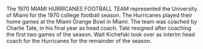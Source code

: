 The 1970 MIAMI HURRICANES FOOTBALL TEAM represented the University of Miami for the 1970 college football season. The Hurricanes played their home games at the Miami Orange Bowl in Miami. The team was coached by Charlie Tate, in his final year as head coach. Tate resigned after coaching the first two games of the season. Walt Kichefski took over as interim head coach for the Hurricanes for the remainder of the season.

